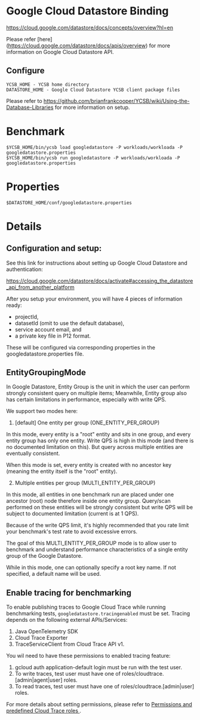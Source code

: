 <!--
Copyright (c) 2024 YCSB contributors.
All rights reserved.

Licensed under the Apache License, Version 2.0 (the "License"); you
may not use this file except in compliance with the License. You
may obtain a copy of the License at

http://www.apache.org/licenses/LICENSE-2.0

Unless required by applicable law or agreed to in writing, software
distributed under the License is distributed on an "AS IS" BASIS,
WITHOUT WARRANTIES OR CONDITIONS OF ANY KIND, either express or
implied. See the License for the specific language governing
permissions and limitations under the License. See accompanying
LICENSE file.
-->

# Google Cloud Datastore Binding

https://cloud.google.com/datastore/docs/concepts/overview?hl=en

Please refer [here] (https://cloud.google.com/datastore/docs/apis/overview) for more information on
Google Cloud Datastore API.

## Configure

    YCSB_HOME - YCSB home directory
    DATASTORE_HOME - Google Cloud Datastore YCSB client package files

Please refer to https://github.com/brianfrankcooper/YCSB/wiki/Using-the-Database-Libraries
for more information on setup.

# Benchmark

    $YCSB_HOME/bin/ycsb load googledatastore -P workloads/workloada -P googledatastore.properties
    $YCSB_HOME/bin/ycsb run googledatastore -P workloads/workloada -P googledatastore.properties

# Properties

    $DATASTORE_HOME/conf/googledatastore.properties

# Details

## Configuration and setup:

See this link for instructions about setting up Google Cloud Datastore and
authentication:

https://cloud.google.com/datastore/docs/activate#accessing_the_datastore_api_from_another_platform

After you setup your environment, you will have 4 pieces of information ready:
- projectId,
- datasetId (omit to use the default database),
- service account email, and
- a private key file in P12 format.

These will be configured via corresponding properties in the googledatastore.properties file.

## EntityGroupingMode

In Google Datastore, Entity Group is the unit in which the user can
perform strongly consistent query on multiple items; Meanwhile, Entity group
also has certain limitations in performance, especially with write QPS.

We support two modes here:

1. [default] One entity per group (ONE_ENTITY_PER_GROUP)

In this mode, every entity is a "root" entity and sits in one group,
and every entity group has only one entity. Write QPS is high in this
mode (and there is no documented limitation on this). But query across
multiple entities are eventually consistent.

When this mode is set, every entity is created with no ancestor key (meaning
the entity itself is the "root" entity).

2. Multiple entities per group (MULTI_ENTITY_PER_GROUP)

In this mode, all entities in one benchmark run are placed under one
ancestor (root) node therefore inside one entity group. Query/scan
performed on these entities will be strongly consistent but write QPS
will be subject to documented limitation (current is at 1 QPS).

Because of the write QPS limit, it's highly recommended that you rate
limit your benchmark's test rate to avoid excessive errors.

The goal of this MULTI_ENTITY_PER_GROUP mode is to allow user to
benchmark and understand performance characteristics of a single entity
group of the Google Datastore.

While in this mode, one can optionally specify a root key name. If not
specified, a default name will be used.

## Enable tracing for benchmarking
 To enable publishing traces to Google Cloud Trace while running benchmarking tests, `googledatastore.tracingenabled` must be set.
 Tracing depends on the following external APIs/Services:
1. Java OpenTelemetry SDK
2. Cloud Trace Exporter
3. TraceServiceClient from Cloud Trace API v1.

You wil need to have these permissions to enabled tracing feature:
1. gcloud auth application-default login must be run with the test user.
2. To write traces, test user must have one of roles/cloudtrace.[admin|agent|user] roles.
3. To read traces, test user must have one of roles/cloudtrace.[admin|user] roles.

For more details about setting permissions, please refer to [Permissions and predefined Cloud Trace roles
](https://cloud.google.com/trace/docs/iam#trace-roles).


